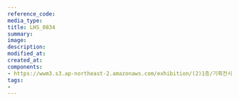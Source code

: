 ```yaml
---
reference_code:
media_type:
title: LHS_0834
summary:
image:
description:
modified_at:
created_at:
components:
- https://wwm3.s3.ap-northeast-2.amazonaws.com/exhibition/(2)1층/기획전시관2/LHS_0834.jpg
tags:
-
---
```

